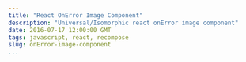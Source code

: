 ```yaml
---
title: "React OnError Image Component"
description: "Universal/Isomorphic react onError image component"
date: 2016-07-17 12:00:00 GMT
tags: javascript, react, recompose
slug: onError-image-component
...
```

